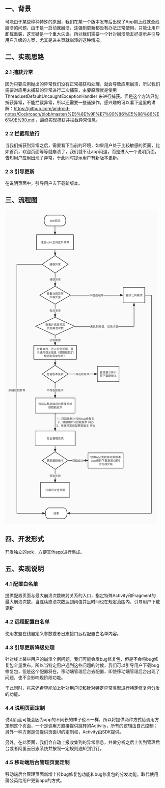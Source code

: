 ## 一、背景

可能由于某些种种特殊的原因，我们在某一个版本发布后出现了App刚上线就全线崩溃的问题，由于是一启动就崩溃，连强制更新都没有办法正常使用，只能让用户卸载重装，这无疑是一个重大失误。所以我们需要一个针对崩溃能友好提示并引导用户升级的方案，尤其是进主页就崩溃的这种情况。

## 二、实现思路

### 2.1 捕获异常

因为只要应用抛出的异常我们没有正常捕获和处理，就会导致应用崩溃，所以我们需要对应用未捕获的异常进行二次捕获，主要原理就是使用 Thread.setDefaultUncaughtExceptionHandler 来进行捕获。但是这个方法只能捕获异常，不能拦截异常，所以还需要一些骚操作，感兴趣的可以看下这里的讲解：https://github.com/android-notes/Cockroach/blob/master/%E5%8E%9F%E7%90%86%E5%88%86%E6%9E%90.md ，最终实现捕获并拦截异常信息。

### 2.2 拦截和放行

当我们捕获到异常之后，需要看下当前的环境，如果用户处于比较敏感的页面，比如首页，欢迎页面等等就崩溃了，我们就不让app闪退，而是进入一个说明页面，告知用户应用出现了异常，于此同时提示用户有新版本更新。

### 2.3 引导更新

在说明页面中，引导用户去下载新版本。

## 三、流程图

![崩溃降级处理流程图](./img/崩溃降级处理流程图v2.jpeg)

## 四、开发形式

开发独立的sdk，方便其他app进行集成。

## 五、实现说明

### 4.1 配置白名单

提供配置页面与最大崩溃次数映射关系的入口，指定特殊Activity和Fragment的最大崩溃次数，当连续崩溃次数达到阈值并且时间也在规定范围内，引导用户下载更新

### 4.2 远程配置白名单

使用友盟在线自定义参数或者日志接口远程配置白名单内容。

### 4.3 引导更新降级处理

针对线上某些用户的崩溃个例问题，我们可能会发bug修复包，但是不会将bug修复包全量发布，所以当特定用户遇到这些问题的时候，我们可以引导用户下载bug修复包，但是这个配置将在，移动端管理后台去配置，即使移动端管理后台出现了问题，也不会影响现阶段功能。

于此同时，将来还希望能加上针对用户ID和针对特定异常类型进行特定修复包分发的功能。

### 4.4 说明页面定制

说明页面可能会因为app的不同长的样子也不一样，所以将提供两种方式给调用方定制这个页面，一个是调用方直接提供跳转的Activity，所有的逻辑由自己控制；另外一种方案是仅提供页面UI的定制权，Activity由SDK提供。

另外，在此页面，我们会自动上报收集到的异常信息，并做分析之后上传到管理后台或者阿里云日志系统并按照一定规则通知到钉钉。

### 4.5 移动端后台管理页面定制

移动端后台管理页面新增上传bug修复包功能和bug修复包的分发功能，取代使用蒲公英给用户更新app的方式。



